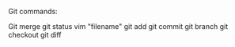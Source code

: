 Git commands:

Git merge
git status
vim "filename"
git add 
git commit 
git branch 
git checkout 
git diff 

